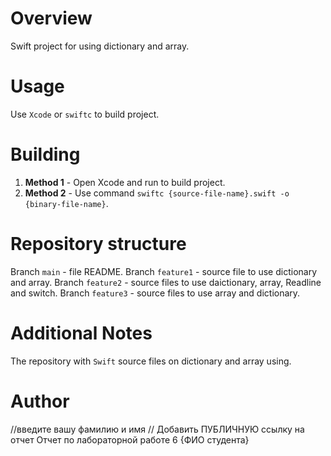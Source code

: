 # Overview

Swift project for using dictionary and array.

# Usage

Use `Xcode` or `swiftc` to build project.


# Building

1. **Method 1** - Open Xcode and run to build project.
2. **Method 2** - Use command `swiftc {source-file-name}.swift -o
{binary-file-name}`.

# Repository structure

Branch `main` - file README.
Branch `feature1` - source file to use dictionary and array.
Branch `feature2` - source files to use daictionary, array,
Readline and switch.
Branch `feature3` - source files to use array and dictionary.

# Additional Notes

The repository with `Swift` source files on dictionary and array using.

# Author

//введите вашу фамилию и имя
// Добавить ПУБЛИЧНУЮ ссылку на отчет Отчет по лабораторной работе 6
{ФИО студента}
